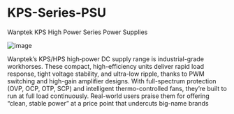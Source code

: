 # KPS-Series-PSU
Wanptek KPS High Power Series Power Supplies 

![image](https://github.com/user-attachments/assets/d77f4bb2-07fd-4660-a127-d368361220fe)


Wanptek’s KPS/HPS high‑power DC supply range is industrial-grade workhorses. These compact, high-efficiency units deliver rapid load response, tight voltage stability, and ultra-low ripple, thanks to PWM switching and high-gain amplifier designs. With full-spectrum protection (OVP, OCP, OTP, SCP) and intelligent thermo-controlled fans, they’re built to run at full load continuously. Real-world users praise them for offering “clean, stable power” at a price point that undercuts big-name brands
